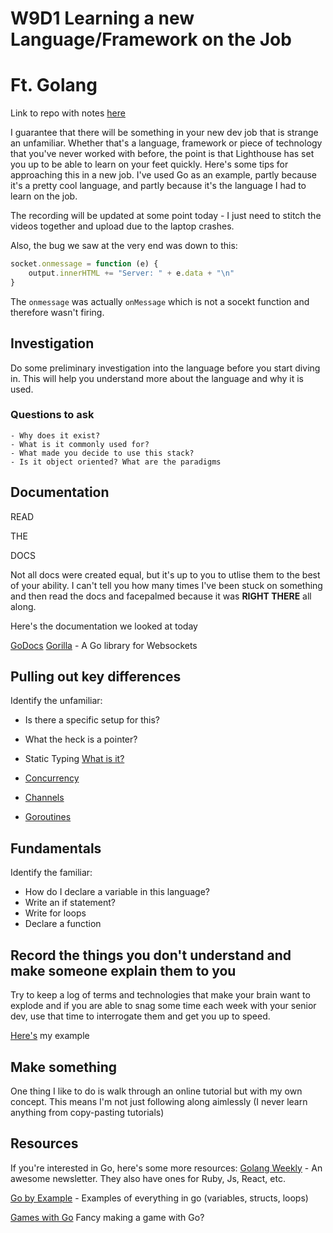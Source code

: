 # W9D1 Learning a new Language/Framework on the Job
# Ft. Golang

Link to repo with notes [here](https://github.com/sadief/lighthouse-labs-lectures/tree/april-29-19/learning-new-lanuages)

I guarantee that there will be something in your new dev job that is strange an unfamiliar. Whether that's a language, framework or piece of technology that you've never worked with before, the point is that Lighthouse has set you up to be able to learn on your feet quickly. Here's some tips for approaching this in a new job. I've used Go as an example, partly because it's a pretty cool language, and partly because it's the language I had to learn on the job.

The recording will be updated at some point today - I just need to stitch the videos together and upload due to the laptop crashes.

Also, the bug we saw at the very end was down to this:

```js
socket.onmessage = function (e) {
    output.innerHTML += "Server: " + e.data + "\n"
}
```

The `onmessage` was actually `onMessage` which is not a socekt function and therefore wasn't firing.

## Investigation
Do some preliminary investigation into the language before you start diving in. This will help you understand more about the language and why it is used.

### Questions to ask
    - Why does it exist?
    - What is it commonly used for?
    - What made you decide to use this stack?
    - Is it object oriented? What are the paradigms

## Documentation

READ

THE

DOCS

Not all docs were created equal, but it's up to you to utlise them to the best of your ability. I can't tell you how many times I've been stuck on something and then read the docs and facepalmed because it was **RIGHT THERE** all along.

Here's the documentation we looked at today

[GoDocs](https://golang.org/)
[Gorilla](https://www.gorillatoolkit.org/pkg/websocket) - A Go library for Websockets

## Pulling out key differences

Identify the unfamiliar:
- Is there a specific setup for this?
- What the heck is a pointer?

- Static Typing [What is it?](https://stackoverflow.com/questions/1517582/what-is-the-difference-between-statically-typed-and-dynamically-typed-languages)

- [Concurrency](https://medium.com/@trevor4e/learning-gos-concurrency-through-illustrations-8c4aff603b3)
- [Channels](https://tour.golang.org/concurrency/2)
- [Goroutines](https://tour.golang.org/concurrency/1)


## Fundamentals
Identify the familiar:
- How do I declare a variable in this language?
- Write an if statement?
- Write for loops
- Declare a function


## Record the things you don't understand and make someone explain them to you

Try to keep a log of terms and technologies that make your brain want to explode and if you are able to snag some time each week with your senior dev, use that time to interrogate them and get you up to speed.

[Here's](https://docs.google.com/document/d/1oG37QSXbi7yADFd2d-3Z_QpBGjvXcri0_31gcWh0H1g/edit?usp=sharing) my example


## Make something

One thing I like to do is walk through an online tutorial but with my own concept. This means I'm not just following along aimlessly (I never learn anything from copy-pasting tutorials)

## Resources

If you're interested in Go, here's some more resources:
[Golang Weekly](https://golangweekly.com/) - An awesome newsletter. They also have ones for Ruby, Js, React, etc.

[Go by Example](https://gobyexample.com/) - Examples of everything in go (variables, structs, loops)

[Games with Go](https://gameswithgo.org/) Fancy making a game with Go?
